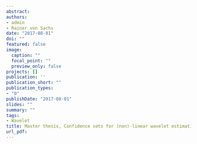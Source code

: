 ```yaml
---
abstract:
authors:
- admin
- Rainer von Sachs 
date: "2017-08-01"
doi: ""
featured: false
image:
  caption: ""
  focal_point: ""
  preview_only: false
projects: []
publication: ''
publication_short: ""
publication_types:
- "0"
publishDate: "2017-08-01"
slides: ""
summary: ""
tags:
- Wavelet
title: Master thesis, Confidence sets for (non)-linear wavelet estimation
url_pdf: 
---
```


